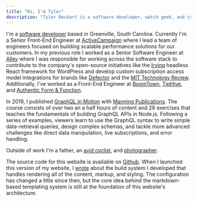 ```yaml
---
title: "Hi, I'm Tyler"
description: "Tyler Reckart is a software developer, watch geek, and cyclist based in Greenville, SC."
---
```


I'm a [software developer](https://github.com/tylerreckart) based in Greenville, South Carolina. Currently I'm a Senior Front-End Engineer at [ActiveCampaign](https://activecampaign.com) where I lead a team of engineers focused on building scalable performance solutions for our customers. In my previous role I worked as a Senior Software Engineer at [Alley](https://alley.co) where I was responsible for working across the software stack to contribute to the company's open-source initiatives like the [Irving](https://github.com/alleyinteractive/irving) headless React framework for WordPress and develop custom subscription access model integrations for brands like [Defector](https://defector.com) and the [MIT Technology Review](https://technologyreview.com). Additionally, I've worked as a Front-End Engineer at [BoomTown](https://boomtownroi.com), [TipHive](https://friyay.io), and [Authentic Form & Function](https://authenticff.com).

In 2019, I published [GraphQL in Motion](https://manning.com/livevideo/graphql-in-motion) with [Manning Publications](https://manning.com). The course consists of over two an a half hours of content and 28 exercises that teaches the fundamentals of building GraphQL APIs in Node.js. Following a series of examples, viewers learn to use the GraphQL syntax to write simple data-retrieval queries, design complex schemas, and tackle more advanced challenges like direct data manipulation, live subscriptions, and error handling.

Outside of work I'm a father, an [avid cyclist](https://www.strava.com/athletes/148363), and [photographer](/gallery).

The source code for this website is available on [Github](https://github.com/tylerreckart/reckart.blog). When I launched this version of my website, I [wrote](/blog/starting-over) about the build system I developed that handles rendering all of the content, markup, and styling. The configuration has changed a little since then, but the core idea behind the markdown-based templating system is still at the foundation of this website's architecture.
